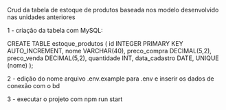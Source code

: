 Crud da tabela de estoque de produtos baseada nos modelo desenvolvido nas unidades anteriores

1 - criação da tabela com MySQL:

CREATE TABLE estoque_produtos (
 id INTEGER PRIMARY KEY AUTO_INCREMENT,
 nome VARCHAR(40),
 preco_compra DECIMAL(5,2),
 preco_venda DECIMAL(5,2),
 quantidade INT,
 data_cadastro DATE,
 UNIQUE (nome)
 );

2 - edição do nome arquivo .env.example para .env e inserir os dados de conexão com o bd

3 - executar o projeto com npm run start